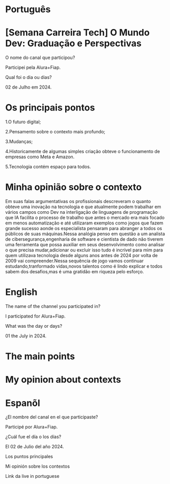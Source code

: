 # Português

# [Semana Carreira Tech] O Mundo Dev: Graduação e Perspectivas


O nome do canal que participou?

Participei pela Alura+Fiap.

Qual foi o dia ou dias?

02 de Julho em 2024.

# Os principais pontos

1.O futuro digital;

2.Pensamento sobre o contexto mais profundo;

3.Mudanças;

4.Historicamente de algumas simples criação obteve o funcionamento de empresas como Meta e Amazon.

5.Tecnologia contém espaço para todos. 



# Minha opinião sobre o contexto

<p>Em suas falas argumentativas os profissionais descreveram o quanto obteve uma inovação na tecnologia  e que atualmente podem trabalhar em vários campos como Dev na interligação de linguagens de programação que IA facilita o processo de trabalho que antes o mercado era mais focado em menos automatização e até utilizaram exemplos como jogos que fazem grande sucesso  aonde os especialista pensaram para abranger a todos os públicos de suas máquinas.Nessa analógia penso em questão  a um analista de cibersegurança,engenharia  de software e cientista de dado  não tiverem uma ferramenta que possa auxiliar em seus  desenvolvimento como analisar o que precisa mudar,adicionar ou excluir isso tudo  é incrível  para mim para quem utilizava 
tecnologia desde alguns anos antes de 2024 por volta de 2009  vai compreender.Nessa sequência  de jogo vamos continuar estudando,tranformado vidas,novos talentos como é lindo explicar e todos sabem dos desafios,mas é uma gratidão em  riqueza pelo esforço.</p>

# English

The name of the channel you participated in?

I participated for Alura+Fiap.

What was the day or days?

01 the July in 2024.

# The main points


# My opinion about contexts

# Espanõl


¿El nombre del canal en el que participaste?

Participé por Alura+Fiap.

¿Cuál fue el día o los días?

El 02 de Julio del año 2024.

Los puntos principales


Mi opinión sobre los contextos


Link da live in portuguese
